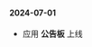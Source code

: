 #### 2024-07-01

- 应用 **公告板** 上线

<!-- 
## 赞助与支持

- 赞助（打钱喵，谢谢喵）：
    - [Bilibili工房](https://miniapp.bilibili.com/applet/bilinternal8f8cec0a00c3e5c2)（无三方抽成，<span class="text-success">推荐 </span>）：周边，头像、立绘约稿等（补货信息见#TODO）
    - [爱发电](https://afdian.net/a/rockyroo)（平台抽成5%手续费，<strong class="text-success">推荐</strong>）：直播上舰平替（舰长群资格，每月底抽奖），自定义赞助等
    - [Bilibili直播间](https://live.bilibili.com/2169793)（平台抽成50%，不推荐）：直播礼物、舰长、SC等
    - [FANBOX](https://rocky.fanbox.cc/)：没有R18，憋找了
<br/>
- 其他平台账户（没事可以过来玩玩点个赞）：
    - [Pixiv](https://www.pixiv.net/users/61938656)：可能会有随机掉落的别的平台没发过的图（真没R18，憋找了）
    - [YouTube](https://www.youtube.com/@rockyroo2952)：防未授权转载视频备用

-->